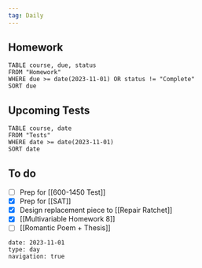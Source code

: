 ```yaml
---
tag: Daily
---
```

## Homework
```dataview
TABLE course, due, status
FROM "Homework" 
WHERE due >= date(2023-11-01) OR status != "Complete"
SORT due
```
## Upcoming Tests
```dataview
TABLE course, date
FROM "Tests" 
WHERE date >= date(2023-11-01)
SORT date
```
## To do
- [ ] Prep for [[600-1450 Test]]
- [x] Prep for [[SAT]]
- [x] Design replacement piece to [[Repair Ratchet]]
- [x] [[Multivariable Homework 8]]
- [ ] [[Romantic Poem + Thesis]]

```gEvent
date: 2023-11-01
type: day
navigation: true
```